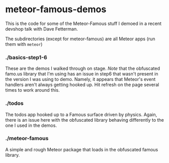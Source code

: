 meteor-famous-demos
===================

This is the code for some of the Meteor-Famous stuff I demoed in a recent devshop talk with Dave Fetterman.

The subdirectories (except for meteor-famous) are all Meteor apps (run them with `meteor`)

### ./basics-step1-6
These are the demos I walked through on stage. *Note* that the obfuscated famo.us library that I'm using has an issue in step6 that wasn't present in the version I was using to demo. Namely, it appears that Meteor's event handlers 
aren't always getting hooked up. Hit refresh on the page several times to work
around this.

### ./todos
The todos app hooked up to a Famous surface driven by physics. Again, there is an issue here with the obfuscated library behaving differently to the one I used in the demos.

### ./meteor-famous
A simple and rough Meteor package that loads in the obfuscated famous library.
